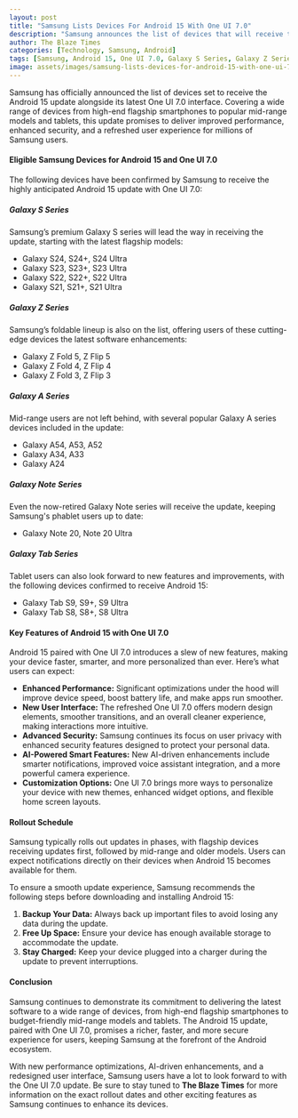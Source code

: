 ```yaml
---
layout: post
title: "Samsung Lists Devices For Android 15 With One UI 7.0"
description: "Samsung announces the list of devices that will receive the Android 15 and One UI 7.0 update, covering flagship phones, foldables, and mid-range models. Learn about the eligible devices and key features of the new update."
author: The Blaze Times
categories: [Technology, Samsung, Android]
tags: [Samsung, Android 15, One UI 7.0, Galaxy S Series, Galaxy Z Series, Galaxy A Series, Galaxy Tab, Galaxy Note]
image: assets/images/samsung-lists-devices-for-android-15-with-one-ui-7-0.jpg
---
```


Samsung has officially announced the list of devices set to receive the Android 15 update alongside its latest One UI 7.0 interface. Covering a wide range of devices from high-end flagship smartphones to popular mid-range models and tablets, this update promises to deliver improved performance, enhanced security, and a refreshed user experience for millions of Samsung users.

#### **Eligible Samsung Devices for Android 15 and One UI 7.0**
The following devices have been confirmed by Samsung to receive the highly anticipated Android 15 update with One UI 7.0:

##### **Galaxy S Series**
Samsung’s premium Galaxy S series will lead the way in receiving the update, starting with the latest flagship models:
- Galaxy S24, S24+, S24 Ultra
- Galaxy S23, S23+, S23 Ultra
- Galaxy S22, S22+, S22 Ultra
- Galaxy S21, S21+, S21 Ultra

##### **Galaxy Z Series**
Samsung’s foldable lineup is also on the list, offering users of these cutting-edge devices the latest software enhancements:
- Galaxy Z Fold 5, Z Flip 5
- Galaxy Z Fold 4, Z Flip 4
- Galaxy Z Fold 3, Z Flip 3

##### **Galaxy A Series**
Mid-range users are not left behind, with several popular Galaxy A series devices included in the update:
- Galaxy A54, A53, A52
- Galaxy A34, A33
- Galaxy A24

##### **Galaxy Note Series**
Even the now-retired Galaxy Note series will receive the update, keeping Samsung's phablet users up to date:
- Galaxy Note 20, Note 20 Ultra

##### **Galaxy Tab Series**
Tablet users can also look forward to new features and improvements, with the following devices confirmed to receive Android 15:
- Galaxy Tab S9, S9+, S9 Ultra
- Galaxy Tab S8, S8+, S8 Ultra

#### **Key Features of Android 15 with One UI 7.0**
Android 15 paired with One UI 7.0 introduces a slew of new features, making your device faster, smarter, and more personalized than ever. Here’s what users can expect:

- **Enhanced Performance:** Significant optimizations under the hood will improve device speed, boost battery life, and make apps run smoother.
- **New User Interface:** The refreshed One UI 7.0 offers modern design elements, smoother transitions, and an overall cleaner experience, making interactions more intuitive.
- **Advanced Security:** Samsung continues its focus on user privacy with enhanced security features designed to protect your personal data.
- **AI-Powered Smart Features:** New AI-driven enhancements include smarter notifications, improved voice assistant integration, and a more powerful camera experience.
- **Customization Options:** One UI 7.0 brings more ways to personalize your device with new themes, enhanced widget options, and flexible home screen layouts.

#### **Rollout Schedule**
Samsung typically rolls out updates in phases, with flagship devices receiving updates first, followed by mid-range and older models. Users can expect notifications directly on their devices when Android 15 becomes available for them.

To ensure a smooth update experience, Samsung recommends the following steps before downloading and installing Android 15:
1. **Backup Your Data:** Always back up important files to avoid losing any data during the update.
2. **Free Up Space:** Ensure your device has enough available storage to accommodate the update.
3. **Stay Charged:** Keep your device plugged into a charger during the update to prevent interruptions.

#### **Conclusion**
Samsung continues to demonstrate its commitment to delivering the latest software to a wide range of devices, from high-end flagship smartphones to budget-friendly mid-range models and tablets. The Android 15 update, paired with One UI 7.0, promises a richer, faster, and more secure experience for users, keeping Samsung at the forefront of the Android ecosystem.

With new performance optimizations, AI-driven enhancements, and a redesigned user interface, Samsung users have a lot to look forward to with the One UI 7.0 update. Be sure to stay tuned to **The Blaze Times** for more information on the exact rollout dates and other exciting features as Samsung continues to enhance its devices.
